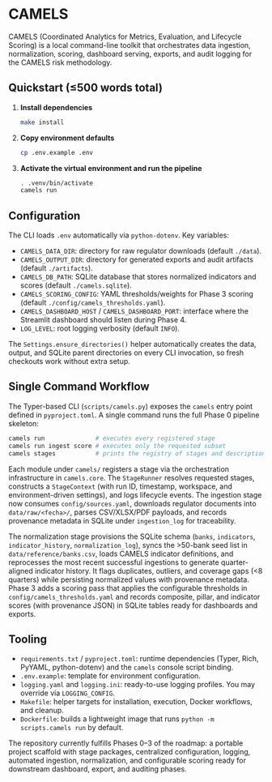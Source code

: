 # CAMELS

CAMELS (Coordinated Analytics for Metrics, Evaluation, and Lifecycle Scoring) is a local
command-line toolkit that orchestrates data ingestion, normalization, scoring, dashboard
serving, exports, and audit logging for the CAMELS risk methodology.

## Quickstart (≤500 words total)
1. **Install dependencies**
   ```bash
   make install
   ```
2. **Copy environment defaults**
   ```bash
   cp .env.example .env
   ```
3. **Activate the virtual environment and run the pipeline**
   ```bash
   . .venv/bin/activate
   camels run
   ```

## Configuration
The CLI loads `.env` automatically via `python-dotenv`. Key variables:

- `CAMELS_DATA_DIR`: directory for raw regulator downloads (default `./data`).
- `CAMELS_OUTPUT_DIR`: directory for generated exports and audit artifacts (default
  `./artifacts`).
- `CAMELS_DB_PATH`: SQLite database that stores normalized indicators and scores (default
  `./camels.sqlite`).
- `CAMELS_SCORING_CONFIG`: YAML thresholds/weights for Phase 3 scoring (default
  `./config/camels_thresholds.yaml`).
- `CAMELS_DASHBOARD_HOST` / `CAMELS_DASHBOARD_PORT`: interface where the Streamlit
  dashboard should listen during Phase 4.
- `LOG_LEVEL`: root logging verbosity (default `INFO`).

The `Settings.ensure_directories()` helper automatically creates the data, output, and
SQLite parent directories on every CLI invocation, so fresh checkouts work without extra
setup.

## Single Command Workflow
The Typer-based CLI (`scripts/camels.py`) exposes the `camels` entry point defined in
`pyproject.toml`. A single command runs the full Phase 0 pipeline skeleton:

```bash
camels run              # executes every registered stage
camels run ingest score # executes only the requested subset
camels stages           # prints the registry of stages and descriptions
```

Each module under `camels/` registers a stage via the orchestration infrastructure in
`camels.core`. The `StageRunner` resolves requested stages, constructs a `StageContext`
(with run ID, timestamp, workspace, and environment-driven settings), and logs lifecycle
events. The ingestion stage now consumes `config/sources.yaml`, downloads regulator
documents into `data/raw/<fecha>/`, parses CSV/XLSX/PDF payloads, and records provenance
metadata in SQLite under `ingestion_log` for traceability.

The normalization stage provisions the SQLite schema (`banks`, `indicators`, `indicator_history`, `normalization_log`), syncs the >50-bank seed list in `data/reference/banks.csv`, loads CAMELS indicator definitions, and reprocesses the most recent successful ingestions to generate quarter-aligned indicator history. It flags duplicates, outliers, and coverage gaps (<8 quarters) while persisting normalized values with provenance metadata. Phase 3 adds a scoring pass that applies the configurable thresholds in `config/camels_thresholds.yaml` and records composite, pillar, and indicator scores (with provenance JSON) in SQLite tables ready for dashboards and exports.

## Tooling
- `requirements.txt` / `pyproject.toml`: runtime dependencies (Typer, Rich, PyYAML,
  python-dotenv) and the `camels` console script binding.
- `.env.example`: template for environment configuration.
- `logging.yaml` and `logging.ini`: ready-to-use logging profiles. You may override via
  `LOGGING_CONFIG`.
- `Makefile`: helper targets for installation, execution, Docker workflows, and cleanup.
- `Dockerfile`: builds a lightweight image that runs `python -m scripts.camels run` by
  default.

The repository currently fulfills Phases 0–3 of the roadmap: a portable project
scaffold with stage packages, centralized configuration, logging, automated
ingestion, normalization, and configurable scoring ready for downstream dashboard,
export, and auditing phases.
